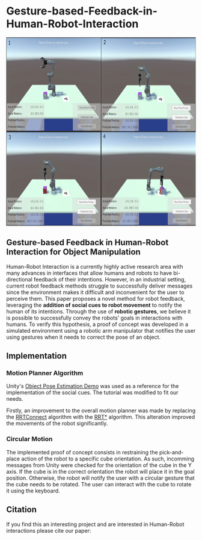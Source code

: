 # Gesture-based-Feedback-in-Human-Robot-Interaction

<p align="center">
    <img src="Images/sim-all.png" alt="The steps the robot takes in the simulation" style="height: 500px;"/>
</p>

## Gesture-based Feedback in Human-Robot Interaction for Object Manipulation

Human-Robot Interaction is a currently highly active research area with many advances in interfaces that allow humans and robots to have bi-directional feedback of their intentions. However, in an industrial setting, current robot feedback methods struggle to successfully deliver messages since the environment makes it difficult and inconvenient for the user to perceive them. This paper proposes a novel method for robot feedback, leveraging the **addition of social cues to robot movement** to notify the human of its intentions. Through the use of **robotic gestures**, we believe it is possible to successfully convey the robots’ goals in interactions with humans. To verify this hypothesis, a proof of concept was developed in a simulated environment using a robotic arm manipulator that notifies the user using gestures when it needs to correct the pose of an object.

[//]: # (colocar link do paper)

## Implementation

### Motion Planner Algorithm

Unity's [Object Pose Estimation Demo](https://github.com/Unity-Technologies/Robotics-Object-Pose-Estimation) was used as a reference for the implementation of the social cues. The tutorial was modified to fit our needs.

Firstly, an improvement to the overall motion planner was made by replacing the [RRTConnect](https://doi.org/10.1109/ROBOT.2000.844730) algorithm with the [RRT*](https://arxiv.org/abs/1105.1186) algorithm. This alteration improved the movements of the robot significantly.


[//]: # (colocar gif dos dois algoritmos a fazer o mesmo)


### Circular Motion

The implemented proof of concept consists in restraining the pick-and-place action of the robot to a specific cube orientation. As such, incomming messages from Unity were checked for the orientation of the cube in the Y axis. If the cube is in the correct orientation the robot will place it in the goal position. Otherwise, the robot will notify the user with a circular gesture that the cube needs to be rotated. The user can interact with the cube to rotate it using the keyboard.

[//]: # (colocar gif do circular motion)

## Citation

If you find this an interesting project and are interested in Human-Robot interactions please cite our paper:
    
[//]: # (colocar bibtex do paper)

[//]: # (colocar citation do paper)